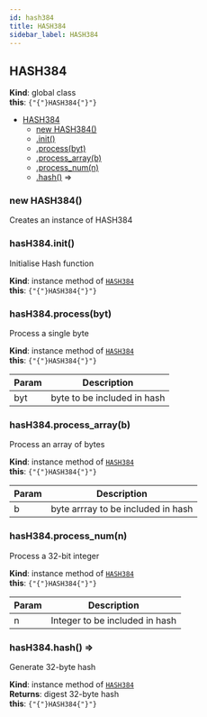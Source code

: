 ```yaml
---
id: hash384
title: HASH384
sidebar_label: HASH384
---
```

<a name="HASH384" />

## HASH384

**Kind**: global class  
**this**: <code>{"{"}HASH384{"}"}</code>  

-   [HASH384](#HASH384)
    -   [new HASH384()](#new_HASH384_new)
    -   [.init()](#HASH384+init)
    -   [.process(byt)](#HASH384+process)
    -   [.process_array(b)](#HASH384+process_array)
    -   [.process_num(n)](#HASH384+process_num)
    -   [.hash()](#HASH384+hash) ⇒

<a name="new_HASH384_new" />

### new HASH384()

Creates an instance of HASH384

<a name="HASH384+init" />

### hasH384.init()

Initialise Hash function

**Kind**: instance method of [<code>HASH384</code>](#HASH384)  
**this**: <code>{"{"}HASH384{"}"}</code>  
<a name="HASH384+process" />

### hasH384.process(byt)

Process a single byte

**Kind**: instance method of [<code>HASH384</code>](#HASH384)  
**this**: <code>{"{"}HASH384{"}"}</code>  

| Param | Description                 |
| ----- | --------------------------- |
| byt   | byte to be included in hash |

<a name="HASH384+process_array" />

### hasH384.process_array(b)

Process an array of bytes

**Kind**: instance method of [<code>HASH384</code>](#HASH384)  
**this**: <code>{"{"}HASH384{"}"}</code>  

| Param | Description                        |
| ----- | ---------------------------------- |
| b     | byte arrray to be included in hash |

<a name="HASH384+process_num" />

### hasH384.process_num(n)

Process a 32-bit integer

**Kind**: instance method of [<code>HASH384</code>](#HASH384)  
**this**: <code>{"{"}HASH384{"}"}</code>  

| Param | Description                    |
| ----- | ------------------------------ |
| n     | Integer to be included in hash |

<a name="HASH384+hash" />

### hasH384.hash() ⇒

Generate 32-byte hash

**Kind**: instance method of [<code>HASH384</code>](#HASH384)  
**Returns**: digest 32-byte hash  
**this**: <code>{"{"}HASH384{"}"}</code>  
